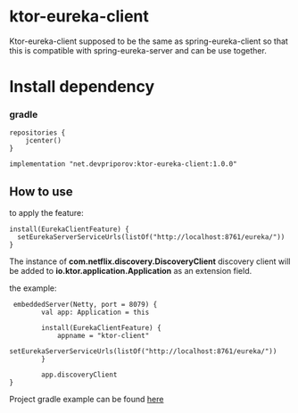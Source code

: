 # ktor-eureka-client
Ktor-eureka-client supposed to be the same as spring-eureka-client so that this
is compatible with spring-eureka-server and can be use together. 

# Install dependency

### gradle

    repositories {
        jcenter()
    }
    
    implementation "net.devpriporov:ktor-eureka-client:1.0.0"
    
## How to use
to apply the feature:

    install(EurekaClientFeature) {
      setEurekaServerServiceUrls(listOf("http://localhost:8761/eureka/"))
    }

The instance of __com.netflix.discovery.DiscoveryClient__ discovery client will be added to __io.ktor.application.Application__ as an extension field.

the example:
    
     embeddedServer(Netty, port = 8079) {
            val app: Application = this
    
            install(EurekaClientFeature) {
                appname = "ktor-client"
                setEurekaServerServiceUrls(listOf("http://localhost:8761/eureka/"))
            }
            
            app.discoveryClient
    }

Project gradle example can be found
[here](https://github.com/epm-dev-priporov/ktor-cloud/tree/master/samples/ktor-eureka-client-sample)
